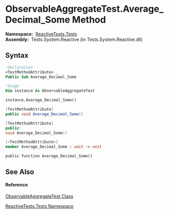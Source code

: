 # ObservableAggregateTest.Average\_Decimal\_Some Method

**Namespace:**  [ReactiveTests.Tests](ReactiveTests.Tests\ReactiveTests.Tests.md)  
**Assembly:**  Tests.System.Reactive (in Tests.System.Reactive.dll)

## Syntax

```vb
'Declaration
<TestMethodAttribute> _
Public Sub Average_Decimal_Some
```

```vb
'Usage
Dim instance As ObservableAggregateTest

instance.Average_Decimal_Some()
```

```csharp
[TestMethodAttribute]
public void Average_Decimal_Some()
```

```c++
[TestMethodAttribute]
public:
void Average_Decimal_Some()
```

```fsharp
[<TestMethodAttribute>]
member Average_Decimal_Some : unit -> unit 
```

```jscript
public function Average_Decimal_Some()
```

## See Also

#### Reference

[ObservableAggregateTest Class](ObservableAggregateTest\ObservableAggregateTest.md)

[ReactiveTests.Tests Namespace](ReactiveTests.Tests\ReactiveTests.Tests.md)




